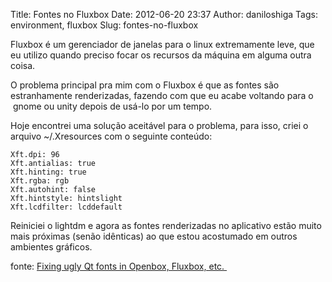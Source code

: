 Title: Fontes no Fluxbox
Date: 2012-06-20 23:37
Author: daniloshiga
Tags: environment, fluxbox
Slug: fontes-no-fluxbox

Fluxbox é um gerenciador de janelas para o linux extremamente leve, que
eu utilizo quando preciso focar os recursos da máquina em alguma outra
coisa.

O problema principal pra mim com o Fluxbox é que as fontes são
estranhamente renderizadas, fazendo com que eu acabe voltando para o
 gnome ou unity depois de usá-lo por um tempo.

Hoje encontrei uma solução aceitável para o problema, para isso, criei o
arquivo \~/.Xresources com o seguinte conteúdo:

    Xft.dpi: 96
    Xft.antialias: true
    Xft.hinting: true
    Xft.rgba: rgb
    Xft.autohint: false
    Xft.hintstyle: hintslight
    Xft.lcdfilter: lcddefault

Reiniciei o lightdm e agora as fontes renderizadas no aplicativo estão
muito mais próximas (senão idênticas) ao que estou acostumado em outros
ambientes gráficos.

fonte: [Fixing ugly Qt fonts in Openbox, Fluxbox, etc. ](http://lovingthepenguin.blogspot.com.br/2011/07/fixing-ugly-qt-fonts-in-openbox-fluxbox.html)
